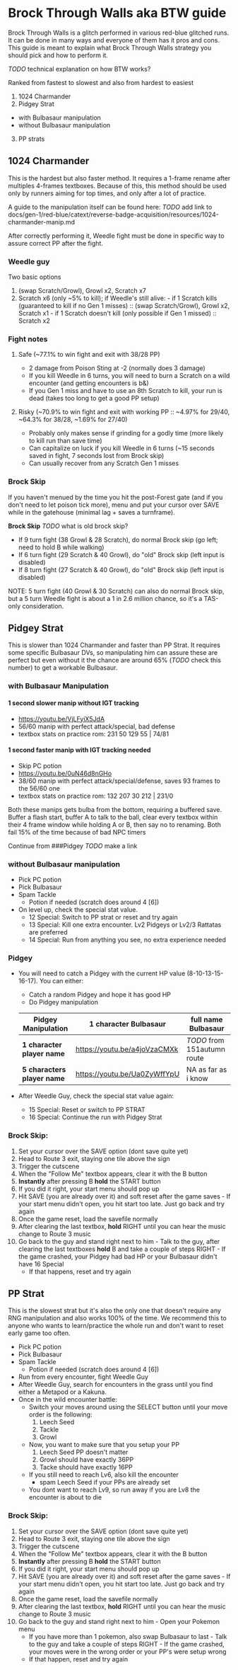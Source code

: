 # Brock Through Walls aka BTW guide

Brock Through Walls is a glitch performed in various red-blue glitched runs.
It can be done in many ways and everyone of them has it pros and cons.
This guide is meant to explain what Brock Through Walls strategy you should pick and how to perform it.

_TODO_ technical explanation on how BTW works?

Ranked from fastest to slowest and also from hardest to easiest
1. 1024 Charmander
2. Pidgey Strat
  - with Bulbasaur manipulation
  - without Bulbasaur manipulation
3. PP strats

## 1024 Charmander
This is the hardest but also faster method.
It requires a 1-frame rename after multiples 4-frames textboxes.
Because of this, this method should be used only by runners aiming for top times, and only after a lot of practice.

A guide to the manipulation itself can be found here: _TODO_ add link to docs/gen-1/red-blue/catext/reverse-badge-acquisition/resources/1024-charmander-manip.md

After correctly performing it, Weedle fight must be done in specific way to assure correct PP after the fight.

### Weedle guy

Two basic options
1.  (swap Scratch/Growl), Growl x2, Scratch x7  
2.   Scratch x6  (only ~5% to kill); if Weedle's still alive:
    - if 1 Scratch kills (guaranteed to kill if no Gen 1 misses)  ::  (swap Scratch/Growl), Growl x2, Scratch x1
    - if 1 Scratch doesn't kill (only possible if Gen 1 missed)   ::  Scratch x2

### Fight notes
1. Safe  (~77.1% to win fight and exit with 38/28 PP)
    - 2 damage from Poison Sting at -2 (normally does 3 damage)
    - If you kill Weedle in 6 turns, you will need to burn a Scratch on a wild encounter (and getting encounters is b&)
    - If you Gen 1 miss and have to use an 8th Scratch to kill, your run is dead (takes too long to get a good PP setup)

2. Risky  (~70.9% to win fight and exit with working PP  ::  ~4.97% for 29/40,  ~64.3% for 38/28,  ~1.69% for 27/40)
    - Probably only makes sense if grinding for a godly time (more likely to kill run than save time)
    - Can capitalize on luck if you kill Weedle in 6 turns (~15 seconds saved in fight, 7 seconds lost from Brock skip)
    - Can usually recover from any Scratch Gen 1 misses

### Brock Skip

If you haven't menued by the time you hit the post-Forest gate (and if you don't need to let poison tick more), menu and put your cursor over SAVE while in the gatehouse (minimal lag + saves a turnframe).

**Brock Skip** _TODO_ what is old brock skip?
- If 9 turn fight (38 Growl & 28 Scratch), do normal Brock skip (go left; need to hold B while walking)
- If 6 turn fight (29 Scratch & 40 Growl), do "old" Brock skip (left input is disabled)
- If 8 turn fight (27 Scratch & 40 Growl), do "old" Brock skip (left input is disabled)

NOTE: 5 turn fight (40 Growl & 30 Scratch) can also do normal Brock skip, but a 5 turn Weedle fight is about a 1 in 2.6 million chance, so it's a TAS-only consideration.

## Pidgey Strat
This is slower than 1024 Charmander and faster than PP Strat.
It requires some specific Bulbasaur DVs, so manipulating him can assure these are perfect but even without it the chance are around 65% (_TODO_ check this number) to get a workable Bulbasaur.

### with Bulbasaur Manipulation
#### 1 second slower manip without IGT tracking
- https://youtu.be/VjLFyiX5JdA
- 56/60 manip with perfect attack/special, bad defense
- textbox stats on practice rom: 231 50 129 55 | 74/81

#### 1 second faster manip with IGT tracking needed
- Skip PC potion
-	https://youtu.be/0uN46d8nGHo
- 38/60 manip with perfect attack/special/defense, saves 93 frames to the 56/60 one
-	textbox stats on practice rom: 132 207 30 212 | 231/0

Both these manips gets bulba from the bottom, requiring a buffered save. Buffer a flash start, buffer A to talk to the ball, clear every textbox within their 4 frame window while holding A or B, then say no to renaming.
Both fail 15% of the time because of bad NPC timers

Continue from ###Pidgey _TODO_ make a link

### without Bulbasaur manipulation
- Pick PC potion
- Pick Bulbasaur
- Spam Tackle
  - Potion if needed (scratch does around 4 [6])
- On level up, check the special stat value.
  - 12 Special: Switch to PP strat or reset and try again
  - 13 Special: Kill one extra encounter. Lv2 Pidgeys or Lv2/3 Rattatas are preferred
  - 14 Special: Run from anything you see, no extra experience needed

### Pidgey  
- You will need to catch a Pidgey with the current HP value (8-10-13-15-16-17). You can either:
  - Catch a random Pidgey and hope it has good HP
  - Do Pidgey manipulation

  | Pidgey Manipulation          | 1 character Bulbasaur        | full name Bulbasaur          |
  | ---------------------------- | ---------------------------- | ---------------------------- |
  | **1 character player name** | https://youtu.be/a4joVzaCMXk | _TODO_ from 151autumn route |
  | **5 characters player name** | https://youtu.be/Ua0ZyWffYpU | NA as far as i know          |

- After Weedle Guy, check the special stat value again:
  - 15 Special: Reset or switch to PP STRAT
  - 16 Special: Continue the run with Pidgey Strat

### Brock Skip:
  1. Set your cursor over the SAVE option (dont save quite yet)
  2. Head to Route 3 exit, staying one tile above the sign
  3. Trigger the cutscene
  4. When the "Follow Me" textbox appears, clear it with the B button
  5. **Instantly** after pressing B **hold** the START button
  6. If you did it right, your start menu should pop up
  7. Hit SAVE (you are already over it) and soft reset after the game saves
    - If your start menu didn't open, you hit start too late. Just go back and try again
  8. Once the game reset, load the savefile normally
  9. After clearing the last textbox, **hold** RIGHT until you can hear the music change to Route 3 music
  10. Go back to the guy and stand right next to him
    - Talk to the guy, after clearing the last textboxes **hold** B and take a couple of steps RIGHT
    - If the game crashed, your Pidgey had bad HP or your Bulbasaur didn't have 16 Special
        - If that happens, reset and try again

## PP Strat
This is the slowest strat but it's also the only one that doesn't require any RNG manipulation and also works 100% of the time.
We recommend this to anyone who wants to learn/practice the whole run and don't want to reset early game too often.
- Pick PC potion
- Pick Bulbasaur
- Spam Tackle
  - Potion if needed (scratch does around 4 [6])
- Run from every encounter, fight Weedle Guy
- After Weedle Guy, search for encounters in the grass until you find either a Metapod or a Kakuna.
- Once in the wild encounter battle:
  - Switch your moves around using the SELECT button until your move order is the following:
    1. Leech Seed
    2. Tackle
    3. Growl
  - Now, you want to make sure that you setup your PP
    1. Leech Seed PP doesn't matter
    2. Growl should have exactly 36PP
    3. Tacke should have exactly 16PP
  - If you still need to reach Lv6, also kill the encounter
    - spam Leech Seed if your PPs are already set
  - You dont want to reach Lv9, so run away if you are Lv8 the encounter is about to die

### Brock Skip:
  1. Set your cursor over the SAVE option (dont save quite yet)
  2. Head to Route 3 exit, staying one tile above the sign
  3. Trigger the cutscene
  4. When the "Follow Me" textbox appears, clear it with the B button
  5. **Instantly** after pressing B **hold** the START button
  6. If you did it right, your start menu should pop up
  7. Hit SAVE (you are already over it) and soft reset after the game saves
    - If your start menu didn't open, you hit start too late. Just go back and try again
  8. Once the game reset, load the savefile normally
  9. After clearing the last textbox, **hold** RIGHT until you can hear the music change to Route 3 music
  10. Go back to the guy and stand right next to him
    - Open your Pokemon menu
        - If you have more than 1 pokemon, also swap Bulbasaur to last
    - Talk to the guy and take a couple of steps RIGHT
    - If the game crashed, your moves were in the wrong order or your PP's were setup wrong
        - If that happen, reset and try again
